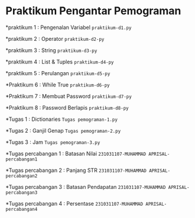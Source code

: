# Praktikum Pengantar Pemograman 

*praktikum 1 : Pengenalan Variabel 
`praktikum-d1.py`

*praktikum 2 : Operator
`praktikum-d2-py`

*praktikum 3 : String
`praktikum-d3-py`

*praktikum 4 : List & Tuples
`praktikum-d4-py`

*praktikum 5 : Perulangan
`praktikum-d5-py`

*Praktikum 6 : While True
`praktikum-d6-py`

*Praktikum 7 : Membuat Password
`praktikum-d7-py`

*Praktikum 8 : Password Berlapis
`praktikum-d8-py`

*Tugas 1 : Dictionaries
`Tugas pemograman-1.py`

*Tugas 2 : Ganjil Genap
`Tugas pemograman-2.py`

*Tugas 3 : Jam
`Tugas pemograman-3.py`

*Tugas percabangan 1 : Batasan Nilai
`231031107-MUHAMMAD APRISAL-percabangan1`

*Tugas percabangan 2 : Panjang STR
`231031107-MUHAMMAD APRISAL-percabangan2`

*Tugas percabangan 3 : Batasan Pendapatan
`231031107-MUHAMMAD APRISAL-percabangan3`

*Tugas percabangan 4 : Persentase
`231031107-MUHAMMAD APRISAL-percabangan4`

